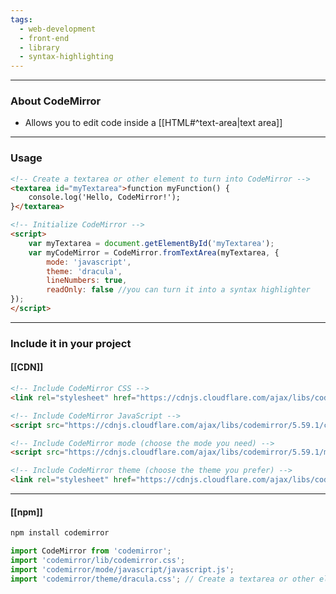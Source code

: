 ```yaml
---
tags:
  - web-development
  - front-end
  - library
  - syntax-highlighting
---
```

---

### About CodeMirror

- Allows you to edit code inside a [[HTML#^text-area|text area]]

---

### Usage

```html
<!-- Create a textarea or other element to turn into CodeMirror -->
<textarea id="myTextarea">function myFunction() {
	console.log('Hello, CodeMirror!');
}</textarea>

<!-- Initialize CodeMirror -->
<script>
	var myTextarea = document.getElementById('myTextarea');
	var myCodeMirror = CodeMirror.fromTextArea(myTextarea, {
		mode: 'javascript',
		theme: 'dracula',
		lineNumbers: true,
		readOnly: false //you can turn it into a syntax highlighter
});
</script>
```

---

### Include it in your project

#### [[CDN]]

```html
<!-- Include CodeMirror CSS -->
<link rel="stylesheet" href="https://cdnjs.cloudflare.com/ajax/libs/codemirror/5.59.1/codemirror.css">

<!-- Include CodeMirror JavaScript -->
<script src="https://cdnjs.cloudflare.com/ajax/libs/codemirror/5.59.1/codemirror.js"></script>

<!-- Include CodeMirror mode (choose the mode you need) -->
<script src="https://cdnjs.cloudflare.com/ajax/libs/codemirror/5.59.1/mode/javascript/javascript.js"></script>

<!-- Include CodeMirror theme (choose the theme you prefer) -->
<link rel="stylesheet" href="https://cdnjs.cloudflare.com/ajax/libs/codemirror/5.59.1/theme/dracula.css">
```

---

#### [[npm]]

```bash
npm install codemirror
```

```javascript
import CodeMirror from 'codemirror';
import 'codemirror/lib/codemirror.css';
import 'codemirror/mode/javascript/javascript.js';
import 'codemirror/theme/dracula.css'; // Create a textarea or other element to turn into CodeMirror
```